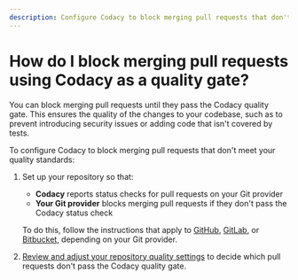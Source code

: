 ```yaml
---
description: Configure Codacy to block merging pull requests that don't meet your quality standards.
---
```


# How do I block merging pull requests using Codacy as a quality gate?

You can block merging pull requests until they pass the Codacy quality gate. This ensures the quality of the changes to your codebase, such as to prevent introducing security issues or adding code that isn't covered by tests.

To configure Codacy to block merging pull requests that don't meet your quality standards:

1.  Set up your repository so that:

    -   **Codacy** reports status checks for pull requests on your Git provider
    -   **Your Git provider** blocks merging pull requests if they don't pass the Codacy status check

    To do this, follow the instructions that apply to [GitHub](../../repositories-configure/integrations/github-integration.md#configuring-the-github-integration), [GitLab](../../repositories-configure/integrations/gitlab-integration.md#configuring-the-gitlab-integration), or [Bitbucket](../../repositories-configure/integrations/bitbucket-integration.md#configuring-the-bitbucket-integration), depending on your Git provider.

1.  [Review and adjust your repository quality settings](../../repositories-configure/adjusting-quality-settings.md) to decide which pull requests don't pass the Codacy quality gate.
